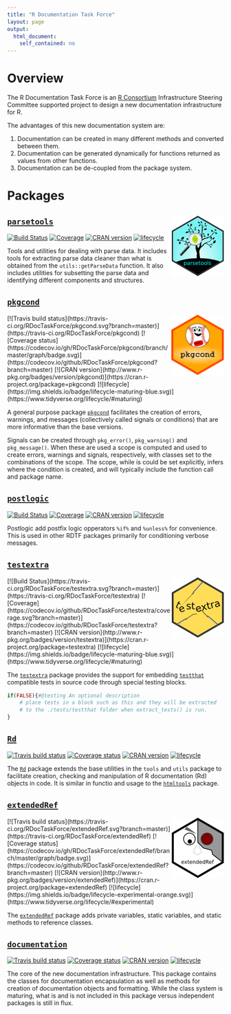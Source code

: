 ```yaml
---
title: "R Documentation Task Force"
layout: page
output: 
  html_document:
    self_contained: no
---
```


# Overview

The R Documentation Task Force is an [R Consortium](https://www.r-consortium.org/)
Infrastructure Steering Committee supported project to design a new
documentation infrastructure for R.

The advantages of this new documentation system are:
1. Documentation can be created in many different methods and converted between them.
2. Documentation can be generated dynamically for functions returned as
   values from other functions.
3. Documentation can be de-coupled from the package system.


# Packages

## [`parsetools`](https://github.com/RDocTaskForce/parsetools) <img src="https://github.com/RDocTaskForce/parsetools/raw/master/man/figures/logo.png" align="right" height=140/>
[![Build Status](https://travis-ci.org/RDocTaskForce/parsetools.svg?branch=master)](https://travis-ci.org/RDocTaskForce/parsetools)
[![Coverage](https://codecov.io/github/RDocTaskForce/parsetools/coverage.svg?branch=master)](https://codecov.io/github/RDocTaskForce/parsetools?branch=master)
[![CRAN version](http://www.r-pkg.org/badges/version/parsetools)](https://cran.r-project.org/package=parsetools)
[![lifecycle](https://img.shields.io/badge/lifecycle-maturing-blue.svg)](https://www.tidyverse.org/lifecycle/#maturing)

Tools and utilities for dealing with parse data.  It includes tools for
extracting parse data cleaner than what is obtained from the
`utils::getParseData` function.  It also includes utilities for
subsetting the parse data and identifying different components and
structures.

## [`pkgcond`](https://github.com/RDocTaskForce/pkgcond) 
<img src="https://github.com/RDocTaskForce/pkgcond/raw/master/man/figures/logo.png" align="right" height=140/>
[![Travis build status](https://travis-ci.org/RDocTaskForce/pkgcond.svg?branch=master)](https://travis-ci.org/RDocTaskForce/pkgcond)
[![Coverage status](https://codecov.io/gh/RDocTaskForce/pkgcond/branch/master/graph/badge.svg)](https://codecov.io/github/RDocTaskForce/pkgcond?branch=master)
[![CRAN version](http://www.r-pkg.org/badges/version/pkgcond)](https://cran.r-project.org/package=pkgcond)
[![lifecycle](https://img.shields.io/badge/lifecycle-maturing-blue.svg)](https://www.tidyverse.org/lifecycle/#maturing)

A general purpose package [`pkgcond`](https://github.com/RDocTaskForce/pkgcond) 
facilitates the creation of errors, warnings,
and messages (collectively called signals or conditions) that are more informative
than the base versions.

Signals can be created through `pkg_error()`, `pkg_warning()` and `pkg_message()`.
When these are used a scope is computed and used to create errors, warnings and 
signals, respectively, with classes set to the combinations of the scope.
The scope, while is could be set explicitly, infers where the condition is created,
and will typically include the function call and package name.

## [`postlogic`](https://github.com/RDocTaskForce/postlogic) 
[![Build Status](https://travis-ci.org/RDocTaskForce/postlogic.svg?branch=master)](https://travis-ci.org/RDocTaskForce/postlogic)
[![Coverage](https://codecov.io/github/RDocTaskForce/postlogic/coverage.svg?branch=master)](https://codecov.io/github/RDocTaskForce/postlogic?branch=master)
[![CRAN version](http://www.r-pkg.org/badges/version/postlogic)](https://cran.r-project.org/package=postlogic)
[![lifecycle](https://img.shields.io/badge/lifecycle-experimental-orange.svg)](https://www.tidyverse.org/lifecycle/#experimental)

Postlogic add postfix logic opperators `%if%` and `%unless%` for 
convenience.  This is used in other RDTF packages primarily for 
conditioning verbose messages.

## [`testextra`](https://github.com/RDocTaskForce/testextra) 
<img src="https://github.com/RDocTaskForce/testextra/raw/master/man/figures/logo.png" align="right" height=140/>
[![Build Status](https://travis-ci.org/RDocTaskForce/testextra.svg?branch=master)](https://travis-ci.org/RDocTaskForce/testextra)
[![Coverage](https://codecov.io/github/RDocTaskForce/testextra/coverage.svg?branch=master)](https://codecov.io/github/RDocTaskForce/testextra?branch=master)
[![CRAN version](http://www.r-pkg.org/badges/version/testextra)](https://cran.r-project.org/package=testextra)
[![lifecycle](https://img.shields.io/badge/lifecycle-maturing-blue.svg)](https://www.tidyverse.org/lifecycle/#maturing)

The [`testextra`](https://github.com/RDocTaskForce/testextra) package 
provides the support for embedding [`testthat`](https://cran.r-project.org/package=testthat)
compatible tests in source code through special testing blocks.

```r
if(FALSE){#@testing An optional description
    # place tests in a block such as this and they will be extracted
    # to the ./tests/testthat folder when extract_tests() is run.
}
```

## [`Rd`](https://github.com/RDocTaskForce/Rd)
[![Travis build status](https://travis-ci.org/RDocTaskForce/Rd.svg?branch=master)](https://travis-ci.org/RDocTaskForce/Rd) 
[![Coverage status](https://codecov.io/gh/RDocTaskForce/Rd/branch/master/graph/badge.svg)](https://codecov.io/github/RDocTaskForce/Rd?branch=master)
[![CRAN version](http://www.r-pkg.org/badges/version/Rd)](https://cran.r-project.org/package=Rd)
[![lifecycle](https://img.shields.io/badge/lifecycle-maturing-blue.svg)](https://www.tidyverse.org/lifecycle/#maturing)

The [`Rd`](https://github.com/RDocTaskForce/Rd) package extends the base 
utilities in the `tools` and `utils` package to facilitate creation, 
checking and manipulation of R documentation (Rd) objects in code.
It is similar in functio and usage to the [`htmltools`](https://cran.r-project.org/package=htmltools)
package.

## [`extendedRef`](https://github.com/RDocTaskForce/extendedRef) 
<img src="https://github.com/RDocTaskForce/extendedRef/raw/master/man/figures/logo.png" align="right" height=140/>
[![Travis build status](https://travis-ci.org/RDocTaskForce/extendedRef.svg?branch=master)](https://travis-ci.org/RDocTaskForce/extendedRef)
[![Coverage status](https://codecov.io/gh/RDocTaskForce/extendedRef/branch/master/graph/badge.svg)](https://codecov.io/github/RDocTaskForce/extendedRef?branch=master)
[![CRAN version](http://www.r-pkg.org/badges/version/extendedRef)](https://cran.r-project.org/package=extendedRef)
[![lifecycle](https://img.shields.io/badge/lifecycle-experimental-orange.svg)](https://www.tidyverse.org/lifecycle/#experimental)

The [`extendedRef`](https://github.com/RDocTaskForce/extendedRef) package
adds private variables, static variables, and static methods to 
reference classes.

## [`documentation`](https://github.com/RDocTaskForce/documentation)
[![Travis build status](https://travis-ci.org/RDocTaskForce/documentation.svg?branch=master)](https://travis-ci.org/RDocTaskForce/documentation)
[![Coverage status](https://codecov.io/gh/RDocTaskForce/documentation/branch/master/graph/badge.svg)](https://codecov.io/github/RDocTaskForce/documentation?branch=master)
[![CRAN version](http://www.r-pkg.org/badges/version/documentation)](https://cran.r-project.org/package=documentation)
[![lifecycle](https://img.shields.io/badge/lifecycle-experimental-orange.svg)](https://www.tidyverse.org/lifecycle/#experimental)

The core of the new documentation infrastructure. This package contains
the classes for documentation encapsulation as well as methods for
creation of documentation objects and formatting.  While the class 
system is maturing, what is and is not included in this package versus
independent packages is still in flux.
